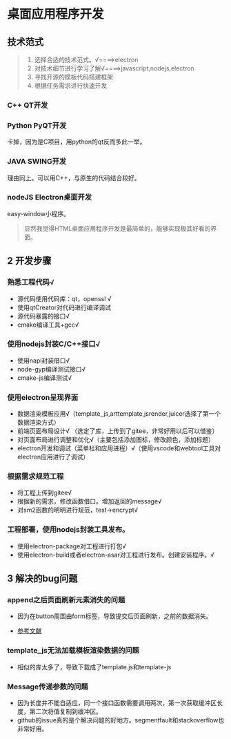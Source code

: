 # 桌面应用程序开发

## 技术范式

> 1. 选择合适的技术范式。√====>electron
> 2. 对技术细节进行学习了解√====>javascript,nodejs,electron
> 3. 寻找开源的模板代码搭建框架
> 4. 根据任务需求进行快速开发

### C++ QT开发

### Python PyQT开发
卡掉，因为是C项目，用python的qt反而多此一举。
### JAVA SWING开发
理由同上。可以用C++，与原生的代码结合较好。
### nodeJS Electron桌面开发

easy-window小程序。
> 显然我觉得HTML桌面应用程序开发是最简单的，能够实现极其好看的界面。

## 2 开发步骤
### 熟悉工程代码√
* 源代码使用代码库：qt，openssl √
* 使用qtCreator对代码进行编译调试
* 源代码暴露的接口√
* cmake编译工具+gcc√
### 使用nodejs封装C/C++接口√
* 使用napi封装借口√
* node-gyp编译测试接口√
* cmake-js编译测试√

### 使用electron呈现界面
* 数据渲染模板应用√（template_js,arttemplate,jsrender,juicer选择了第一个数据渲染方式）
* 前端页面布局设计√ （选定了库，上传到了gitee，非常好用以后可以借鉴）
* 对页面布局进行调整和优化√（主要包括添加图标，修改颜色，添加标题）
* electron开发和调试（菜单栏和应用进程）√（使用vscode和webtool工具对electron应用进行了调试）

### 根据需求规范工程

* 将工程上传到gitee√
* 根据新的需求，修改函数借口。增加返回的message√
* 对sm2函数的明明进行规范，test->encrypt√


### 工程部署，使用nodejs封装工具发布。

* 使用electron-package对工程进行打包√
* 使用electron-build或者electron-asar对工程进行发布。创建安装程序。√


## 3 解决的bug问题

### append之后页面刷新元素消失的问题

* 因为在button周围由form标签，导致提交后页面刷新，之前的数据消失。

* [参考文献](https://blog.csdn.net/muyi_amen/article/details/79086281?utm_source=blogxgwz4&utm_medium=distribute.pc_relevant_bbs_down.none-task-blog-baidujs-1.nonecase&depth_1-utm_source=distribute.pc_relevant_bbs_down.none-task-blog-baidujs-1.nonecase)

### template_js无法加载模板渲染数据的问题

* 相似的库太多了，导致下载成了template.js和template-js

### Message传递参数的问题

* 因为长度并不能自适应，同一个接口函数需要调用两次，第一次获取缓冲区长度，第二次将值复制到缓冲区。
* github的issue真的是个解决问题的好地方。segmentfault和stackoverflow也非常好用。